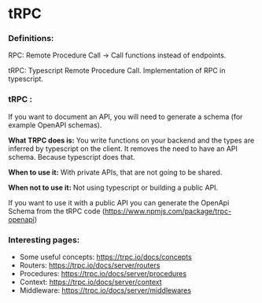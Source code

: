 # tRPC

### Definitions:

RPC: Remote Procedure Call → Call functions instead of endpoints.

tRPC: Typescript Remote Procedure Call. Implementation of RPC in typescript.

### tRPC :

If you want to document an API, you will need to generate a schema (for example OpenAPI schemas).

**What TRPC does is:** You write functions on your backend and the types are inferred by typescript on the client. It removes the need to have an API schema. Because typescript does that.

**When to use it:** With private APIs, that are not going to be shared.

**When not to use it:** Not using typescript or building a public API.

If you want to use it with a public API you can generate the OpenApi Schema from the tRPC code (https://www.npmjs.com/package/trpc-openapi)

### Interesting pages:

- Some useful concepts: https://trpc.io/docs/concepts
- Routers: https://trpc.io/docs/server/routers
- Procedures: https://trpc.io/docs/server/procedures
- Context: https://trpc.io/docs/server/context
- Middleware: https://trpc.io/docs/server/middlewares
